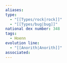 ```yaml
---
aliases: 
type:
  - "[[Types/rock|rock]]"
  - "[[Types/bug|bug]]"
national dex number: 348
tags:
  - Hoenn
evolution line:
  - "[[Anorith|Anorith]]"
associated: 
---
```

